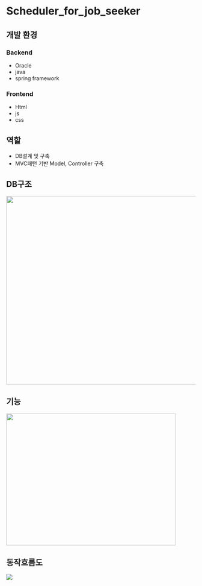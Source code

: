 # Scheduler_for_job_seeker
## 개발 환경
### Backend
- Oracle
- java
- spring framework

### Frontend
- Html
- js
- css

## 역할
- DB설계 및 구축
- MVC패턴 기반 Model, Controller 구축

## DB구조
<image src='https://user-images.githubusercontent.com/47843060/87686655-b7874d00-c7bf-11ea-9336-9365bd298984.png' width='600px' height='500px'/>

## 기능
<image src='https://user-images.githubusercontent.com/47843060/87687009-2fee0e00-c7c0-11ea-9af4-df6ccdf5592f.png' width='450px' height='350px'/>

## 동작흐름도
<image src='https://user-images.githubusercontent.com/47843060/87687417-a985fc00-c7c0-11ea-9a36-60528ee48286.png'/>
